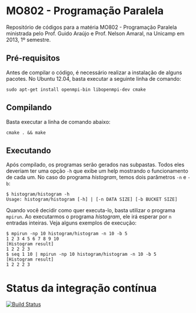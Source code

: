 MO802 - Programação Paralela
============================
Repositório de códigos para a matéria MO802 - Programação Paralela ministrada
pelo Prof. Guido Araújo e Prof. Nelson Amaral, na Unicamp em 2013, 1º semestre.

Pré-requisitos
--------------
Antes de compilar o código, é necessário realizar a instalação de alguns
pacotes. No Ubuntu 12.04, basta executar a seguinte linha de comando:

    sudo apt-get install openmpi-bin libopenmpi-dev cmake

Compilando
----------
Basta executar a linha de comando abaixo:

    cmake . && make

Executando
----------
Após compilado, os programas serão gerados nas subpastas. Todos eles deveriam
ter uma opção `-h` que exibe um help mostrando o funcionamento de cada um. No
caso do programa *histogram*, temos dois parâmetros `-n` e `-b`:

    $ histogram/histogram -h
    Usage: histogram/histogram [-h] | [-n DATA SIZE] [-b BUCKET SIZE]

Quando você decidir como quer executa-lo, basta utilizar o programa `mpirun`.
Ao executarmos o programa *histogram*, ele irá esperar por `n` entradas
inteiras. Veja alguns exemplos de execução:

    $ mpirun -np 10 histogram/histogram -n 10 -b 5
    1 2 3 4 5 6 7 8 9 10
    [Histogram result]
    1 2 2 2 3
    $ seq 1 10 | mpirun -np 10 histogram/histogram -n 10 -b 5
    [Histogram result]
    1 2 2 2 3

Status da integração contínua
=============================
[![Build Status](https://travis-ci.org/ianliu/programacao-paralela.png?branch=master)](https://travis-ci.org/ianliu/programacao-paralela)
